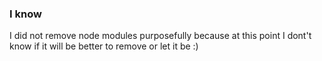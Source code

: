 ### I know
I did not remove node modules purposefully because at this point I dont't know if it will be better to remove or let it be :)